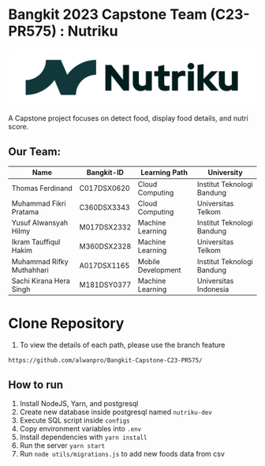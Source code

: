 # Bangkit 2023 Capstone Team (C23-PR575) : Nutriku

![Logo](https://github.com/alwanpro/Bangkit-Capstone-C23-PR575/blob/main/Nutriku.png?raw=true)


A Capstone project focuses on detect food, display food details, and nutri score.

## Our Team:
|           Name             |  Bangkit-ID  |    Learning Path   |         University         |
|----------------------------|--------------|--------------------|----------------------------|
| Thomas Ferdinand           |  C017DSX0620 | Cloud Computing    | Institut Teknologi Bandung |
| Muhammad Fikri Pratama     |  C360DSX3343 | Cloud Computing    | Universitas Telkom         |
| Yusuf Alwansyah Hilmy      |  M017DSX2332 | Machine Learning   | Institut Teknologi Bandung |
| Ikram Tauffiqul Hakim      |  M360DSX2328 | Machine Learning   | Universitas Telkom         |
| Muhammad Rifky Muthahhari  |  A017DSX1165 | Mobile Development | Institut Teknologi Bandung |
| Sachi Kirana Hera Singh    |  M181DSY0377 | Machine Learning   | Universitas Indonesia      |

  
# Clone Repository
1. To view the details of each path, please use the branch feature

```
https://github.com/alwanpro/Bangkit-Capstone-C23-PR575/
```

## How to run

1. Install NodeJS, Yarn, and postgresql
2. Create new database inside postgresql named `nutriku-dev`
3. Execute SQL script inside `configs`
4. Copy environment variables into `.env`
5. Install dependencies with `yarn install`
6. Run the server `yarn start`
7. Run `node utils/migrations.js` to add new foods data from csv
